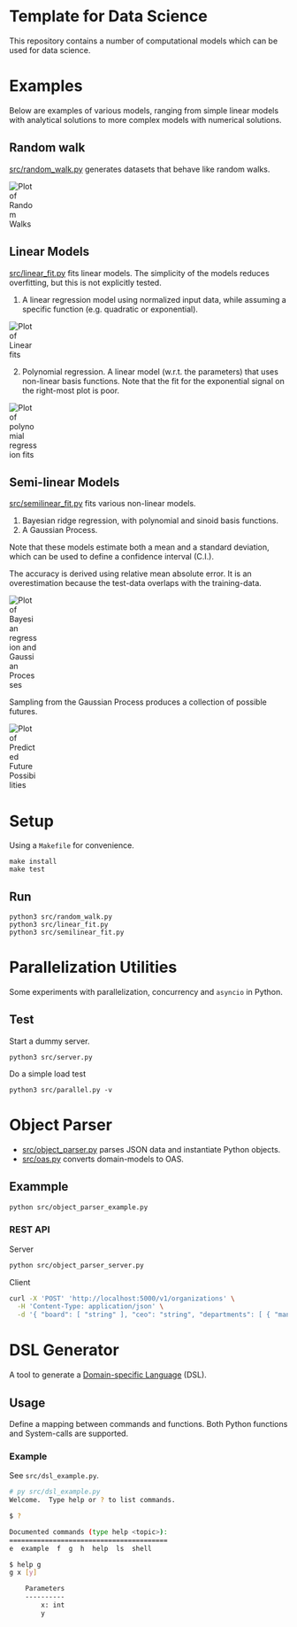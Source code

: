 # Template for Data Science

This repository contains a number of computational models which can be used for data science.

# Examples

Below are examples of various models, ranging from simple linear models with analytical solutions to more complex models with numerical solutions.

## Random walk

[src/random_walk.py](src/random_walk.py) generates datasets that behave like random walks.

<img src="img/random_walks.png" style="max-width: 10%" alt="Plot of Random Walks">

## Linear Models

[src/linear_fit.py](src/linear_fit.py) fits linear models. The simplicity of the models reduces overfitting, but this is not explicitly tested.

1. A linear regression model using normalized input data, while assuming a specific function (e.g. quadratic or exponential).

<img src="img/linear_fits.png" style="max-width: 10%" alt="Plot of Linear fits">

2. Polynomial regression. A linear model (w.r.t. the parameters) that uses non-linear basis functions.
Note that the fit for the exponential signal on the right-most plot is poor.

<img src="img/polynomial_fits.png" style="max-width: 10%" alt="Plot of polynomial regression fits">

## Semi-linear Models

[src/semilinear_fit.py](src/semilinear_fit.py) fits various non-linear models.

1. Bayesian ridge regression, with polynomial and sinoid basis functions.
2. A Gaussian Process. 

Note that these models estimate both a mean and a standard deviation, which can be used to define a confidence interval (C.I.).

The accuracy is derived using relative mean absolute error.
It is an overestimation because the test-data overlaps with the training-data.

<img src="img/bayesian_fits.png" style="max-width: 10%" alt="Plot of Bayesian regression and Gaussian Processes">

Sampling from the Gaussian Process produces a collection of possible futures.

<img src="img/bayesian_fits_future.png" style="max-width: 10%" alt="Plot of Predicted Future Possibilities">


# Setup

Using a `Makefile` for convenience.
```
make install
make test
```

## Run
```
python3 src/random_walk.py
python3 src/linear_fit.py
python3 src/semilinear_fit.py
```

# Parallelization Utilities

Some experiments with parallelization, concurrency and `asyncio` in Python.

## Test

Start a dummy server.
```
python3 src/server.py
```

Do a simple load test
```
python3 src/parallel.py -v
```

# Object Parser

- [src/object_parser.py](src/object_parser.py) parses JSON data and instantiate Python objects.
- [src/oas.py](src/oas.py) converts domain-models to OAS.

## Exammple

```sh
python src/object_parser_example.py
```

### REST API

Server
```sh
python src/object_parser_server.py
```

Client
```sh
curl -X 'POST' 'http://localhost:5000/v1/organizations' \
  -H 'Content-Type: application/json' \
  -d '{ "board": [ "string" ], "ceo": "string", "departments": [ { "manager": "string", "teams": [ { "manager": "string", "members": [ "string" ], "team_type": "A", "active": true, "capacity": 0, "value": 0 } ] } ] }'
```

# DSL Generator

A tool to generate a [Domain-specific Language](https://en.wikipedia.org/wiki/Domain-specific_language) (DSL).

## Usage

Define a mapping between commands and functions.  Both Python functions and System-calls are supported.

### Example

See `src/dsl_example.py`.

```sh
# py src/dsl_example.py
Welcome.  Type help or ? to list commands.

$ ?

Documented commands (type help <topic>):
========================================
e  example  f  g  h  help  ls  shell

$ help g
g x [y]

	Parameters
	----------
		x: int
		y
```